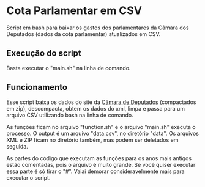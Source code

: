 # Cota Parlamentar em CSV
Script em bash para baixar os gastos dos parlamentares da Câmara dos Deputados (dados da cota parlamentar) atualizados em CSV. 


## Execução do script

Basta executar o "main.sh" na linha de comando.

## Funcionamento

Esse script baixa os dados do site da [Câmara de Deputados](https://www2.camara.leg.br/transparencia/cota-para-exercicio-da-atividade-parlamentar/dados-abertos-cota-parlamentar) (compactados em zip), descompacta, obtem os dados do xml, limpa e passa para um arquivo CSV utilizando bash na linha de comando.

As funções ficam no arquivo "function.sh" e o arquivo "main.sh" executa o processo. O output é um arquivo "data.csv", no diretório "data". Os arquivos XML e ZIP ficam no diretório também, mas podem ser deletados em seguida.

As partes do código que executam as funções para os anos mais antigos estão comentadas, pois o arquivo é muito grande. Se você quiser executar essa parte é só tirar o "#". Vaiai demorar consideravelmente mais para executar o script.
